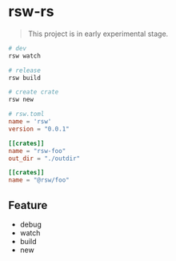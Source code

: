 # rsw-rs

> This project is in early experimental stage.

```bash
# dev
rsw watch

# release
rsw build

# create crate
rsw new
```

```toml
# rsw.toml
name = 'rsw'
version = "0.0.1"

[[crates]]
name = "rsw-foo"
out_dir = "./outdir"

[[crates]]
name = "@rsw/foo"
```

## Feature

- debug
- watch
- build
- new
